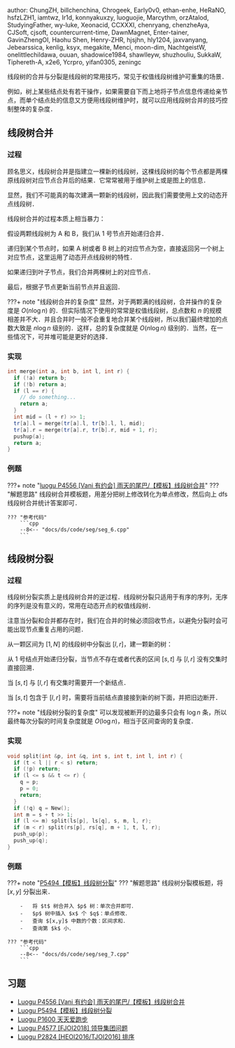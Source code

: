 author: ChungZH, billchenchina, Chrogeek, Early0v0, ethan-enhe, HeRaNO, hsfzLZH1, iamtwz, Ir1d, konnyakuxzy, luoguojie, Marcythm, orzAtalod, StudyingFather, wy-luke, Xeonacid, CCXXXI, chenryang, chenzheAya, CJSoft, cjsoft, countercurrent-time, DawnMagnet, Enter-tainer, GavinZhengOI, Haohu Shen, Henry-ZHR, hjsjhn, hly1204, jaxvanyang, Jebearssica, kenlig, ksyx, megakite, Menci, moon-dim, NachtgeistW, onelittlechildawa, ouuan, shadowice1984, shawlleyw, shuzhouliu, SukkaW, Tiphereth-A, x2e6, Ycrpro, yifan0305, zeningc

线段树的合并与分裂是线段树的常用技巧，常见于权值线段树维护可重集的场景．

例如，树上某些结点处有若干操作，如果需要自下而上地将子节点信息传递给亲节点，而单个结点处的信息又方便用线段树维护时，就可以应用线段树合并的技巧控制整体的复杂度．

## 线段树合并

### 过程

顾名思义，线段树合并是指建立一棵新的线段树，这棵线段树的每个节点都是两棵原线段树对应节点合并后的结果．它常常被用于维护树上或是图上的信息．

显然，我们不可能真的每次建满一颗新的线段树，因此我们需要使用上文的动态开点线段树．

线段树合并的过程本质上相当暴力：

假设两颗线段树为 A 和 B，我们从 1 号节点开始递归合并．

递归到某个节点时，如果 A 树或者 B 树上的对应节点为空，直接返回另一个树上对应节点，这里运用了动态开点线段树的特性．

如果递归到叶子节点，我们合并两棵树上的对应节点．

最后，根据子节点更新当前节点并且返回．

???+ note "线段树合并的复杂度"
    显然，对于两颗满的线段树，合并操作的复杂度是 $O(n\log n)$ 的．但实际情况下使用的常常是权值线段树，总点数和 $n$ 的规模相差并不大．并且合并时一般不会重复地合并某个线段树，所以我们最终增加的点数大致是 $n\log n$ 级别的．这样，总的复杂度就是 $O(n\log n)$ 级别的．当然，在一些情况下，可并堆可能是更好的选择．

### 实现

```cpp
int merge(int a, int b, int l, int r) {
  if (!a) return b;
  if (!b) return a;
  if (l == r) {
    // do something...
    return a;
  }
  int mid = (l + r) >> 1;
  tr[a].l = merge(tr[a].l, tr[b].l, l, mid);
  tr[a].r = merge(tr[a].r, tr[b].r, mid + 1, r);
  pushup(a);
  return a;
}
```

### 例题

???+ note "[luogu P4556 \[Vani 有约会\] 雨天的尾巴/【模板】线段树合并](https://www.luogu.com.cn/problem/P4556)"
    ??? "解题思路"
        线段树合并模板题，用差分把树上修改转化为单点修改，然后向上 dfs 线段树合并统计答案即可．
    
    ??? "参考代码"
        ```cpp
        --8<-- "docs/ds/code/seg/seg_6.cpp"
        ```

## 线段树分裂

### 过程

线段树分裂实质上是线段树合并的逆过程．线段树分裂只适用于有序的序列，无序的序列是没有意义的，常用在动态开点的权值线段树．

注意当分裂和合并都存在时，我们在合并的时候必须回收节点，以避免分裂时会可能出现节点重复占用的问题．

从一颗区间为 $[1,N]$ 的线段树中分裂出 $[l,r]$，建一颗新的树：

从 1 号结点开始递归分裂，当节点不存在或者代表的区间 $[s,t]$ 与 $[l,r]$ 没有交集时直接回溯．

当 $[s,t]$ 与 $[l,r]$ 有交集时需要开一个新结点．

当 $[s,t]$ 包含于 $[l,r]$ 时，需要将当前结点直接接到新的树下面，并把旧边断开．

???+ note "线段树分裂的复杂度"
    可以发现被断开的边最多只会有 $\log n$ 条，所以最终每次分裂的时间复杂度就是 $O(\log⁡ n)$，相当于区间查询的复杂度．

### 实现

```cpp
void split(int &p, int &q, int s, int t, int l, int r) {
  if (t < l || r < s) return;
  if (!p) return;
  if (l <= s && t <= r) {
    q = p;
    p = 0;
    return;
  }
  if (!q) q = New();
  int m = s + t >> 1;
  if (l <= m) split(ls[p], ls[q], s, m, l, r);
  if (m < r) split(rs[p], rs[q], m + 1, t, l, r);
  push_up(p);
  push_up(q);
}
```

### 例题

???+ note "[P5494【模板】线段树分裂](https://www.luogu.com.cn/problem/P5494)"
    ??? "解题思路"
        线段树分裂模板题，将 $[x,y]$ 分裂出来．
        
        -   将 $t$ 树合并入 $p$ 树：单次合并即可．
        -   $p$ 树中插入 $x$ 个 $q$：单点修改．
        -   查询 $[x,y]$ 中数的个数：区间求和．
        -   查询第 $k$ 小．
    
    ??? "参考代码"
        ```cpp
        --8<-- "docs/ds/code/seg/seg_7.cpp"
        ```

## 习题

-   [Luogu P4556 \[Vani 有约会\] 雨天的尾巴/【模板】线段树合并](https://www.luogu.com.cn/problem/P4556)
-   [Luogu P5494【模板】线段树分裂](https://www.luogu.com.cn/problem/P5494)
-   [Luogu P1600 天天爱跑步](https://www.luogu.com.cn/problem/P1600)
-   [Luogu P4577 \[FJOI2018\] 领导集团问题](https://www.luogu.com.cn/problem/P4577)
-   [Luogu P2824 \[HEOI2016/TJOI2016\] 排序](https://www.luogu.com.cn/problem/P2824)

